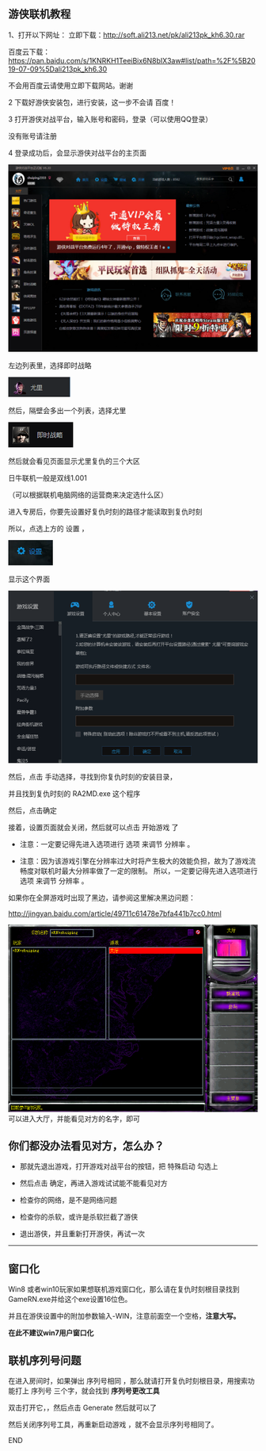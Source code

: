## 游侠联机教程

1、打开以下网址：
立即下载：http://soft.ali213.net/pk/ali213pk_kh6.30.rar

百度云下载：https://pan.baidu.com/s/1KNRKH1TeeiBix6N8bIX3aw#list/path=%2F%5B2019-07-09%5Dali213pk_kh6.30

不会用百度云请使用立即下载网站。谢谢



2   下载好游侠安装包，进行安装，这一步不会请 百度！



3   打开游侠对战平台，输入账号和密码，登录（可以使用QQ登录）

没有账号请注册


4  登录成功后，会显示游侠对战平台的主页面

 ![](./yx1.png)

左边列表里，选择即时战略

![](./yx2.png)

然后，隔壁会多出一个列表，选择尤里

![](./yx3.png)



然后就会看见页面显示尤里复仇的三个大区



日牛联机一般是双线1.001 

（可以根据联机电脑网络的运营商来决定选什么区）



进入专房后，你要先设置好复仇时刻的路径才能读取到复仇时刻


所以，点选上方的 设置   ，

![](./yx4.png)


显示这个界面

![](./yx5.png)

然后，点击 手动选择，寻找到你复仇时刻的安装目录，

并且找到复仇时刻的  RA2MD.exe  这个程序


然后，点击确定


接着，设置页面就会关闭，然后就可以点击 开始游戏 了


- 注意：一定要记得先进入选项进行 选项 来调节 分辨率 。

- 注意：因为该游戏引擎在分辨率过大时将产生极大的效能负担，故为了游戏流畅度对联机时最大分辨率做了一定的限制。
所以，一定要记得先进入选项进行 选项 来调节 分辨率 。

如果你在全屏游戏时出现了黑边，请参阅这里解决黑边问题：

http://jingyan.baidu.com/article/49711c61478e7bfa441b7cc0.html


![](./yx6.png)
可以进入大厅，并能看见对方的名字，即可



 
## 你们都没办法看见对方，怎么办？
 
- 那就先退出游戏，打开游戏对战平台的按钮，把
特殊启动 勾选上

- 然后点击 确定，再进入游戏试试能不能看见对方

- 检查你的网络，是不是网络问题

- 检查你的杀软，或许是杀软拦截了游侠

- 退出游侠，并且重新打开游侠，再试一次

-------------------------------------------------------------------------------------------------------------------------------

## 窗口化

Win8 或者win10玩家如果想联机游戏窗口化，那么请在复仇时刻根目录找到GameRN.exe并给这个exe设置16位色。

并且在游侠设置中的附加参数输入-WIN，注意前面空一个空格，**注意大写。**

**在此不建议win7用户窗口化**





## 联机序列号问题

在进入房间时，如果弹出  序列号相同  ，那么就请打开复仇时刻根目录，用搜索功能打上 序列号 三个字，就会找到 **序列号更改工具**

双击打开它，，然后点击 Generate 然后就可以了

然后关闭序列号工具，再重新启动游戏  ，就不会显示序列号相同了。




END
